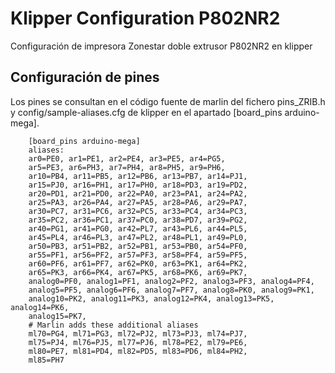 # Klipper Configuration P802NR2
Configuración de impresora Zonestar doble extrusor P802NR2 en klipper

## Configuración de pines
Los pines se consultan en el código fuente de marlin del fichero pins_ZRIB.h y config/sample-aliases.cfg de klipper en el apartado [board_pins arduino-mega].
``` xaml
    [board_pins arduino-mega]
    aliases:
    ar0=PE0, ar1=PE1, ar2=PE4, ar3=PE5, ar4=PG5,
    ar5=PE3, ar6=PH3, ar7=PH4, ar8=PH5, ar9=PH6,
    ar10=PB4, ar11=PB5, ar12=PB6, ar13=PB7, ar14=PJ1,
    ar15=PJ0, ar16=PH1, ar17=PH0, ar18=PD3, ar19=PD2,
    ar20=PD1, ar21=PD0, ar22=PA0, ar23=PA1, ar24=PA2,
    ar25=PA3, ar26=PA4, ar27=PA5, ar28=PA6, ar29=PA7,
    ar30=PC7, ar31=PC6, ar32=PC5, ar33=PC4, ar34=PC3,
    ar35=PC2, ar36=PC1, ar37=PC0, ar38=PD7, ar39=PG2,
    ar40=PG1, ar41=PG0, ar42=PL7, ar43=PL6, ar44=PL5,
    ar45=PL4, ar46=PL3, ar47=PL2, ar48=PL1, ar49=PL0,
    ar50=PB3, ar51=PB2, ar52=PB1, ar53=PB0, ar54=PF0,
    ar55=PF1, ar56=PF2, ar57=PF3, ar58=PF4, ar59=PF5,
    ar60=PF6, ar61=PF7, ar62=PK0, ar63=PK1, ar64=PK2,
    ar65=PK3, ar66=PK4, ar67=PK5, ar68=PK6, ar69=PK7,
    analog0=PF0, analog1=PF1, analog2=PF2, analog3=PF3, analog4=PF4,
    analog5=PF5, analog6=PF6, analog7=PF7, analog8=PK0, analog9=PK1,
    analog10=PK2, analog11=PK3, analog12=PK4, analog13=PK5, analog14=PK6,
    analog15=PK7,
    # Marlin adds these additional aliases
    ml70=PG4, ml71=PG3, ml72=PJ2, ml73=PJ3, ml74=PJ7,
    ml75=PJ4, ml76=PJ5, ml77=PJ6, ml78=PE2, ml79=PE6,
    ml80=PE7, ml81=PD4, ml82=PD5, ml83=PD6, ml84=PH2,
    ml85=PH7
```


